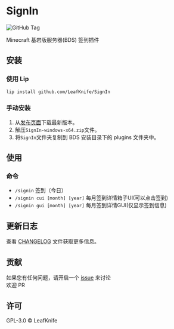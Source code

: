 # SignIn

![GitHub Tag](https://img.shields.io/github/v/tag/LeafKnife/SignIn?include_prereleases&style=for-the-badge)

<!-- ![GitHub License](https://img.shields.io/github/license/lwenk/Stats?style=for-the-badge) -->

Minecraft 基岩版服务器(BDS) 签到插件

## 安装

### 使用 Lip

```sh
lip install github.com/LeafKnife/SignIn
```

### 手动安装

1. 从[发布页面](https://github.com/LeafKnife/SignIn/releases)下载最新版本。
2. 解压`SignIn-windows-x64.zip`文件。
3. 将`SignIn`文件夹复制到 BDS 安装目录下的 plugins 文件夹中。

## 使用

### 命令

- `/signin` 签到（今日）
- `/signin cui [month] [year]` 每月签到详情箱子UI(可以点击签到)
- `/signin gui [month] [year]` 每月签到详情GUI(仅显示签到信息)

## 更新日志

查看 [CHANGELOG](CHANGELOG.md) 文件获取更多信息。

## 贡献

如果您有任何问题，请开启一个 [issue](https://github.com/LeafKnife/SignIn/issues) 来讨论  
欢迎 PR

## 许可

GPL-3.0 © LeafKnife